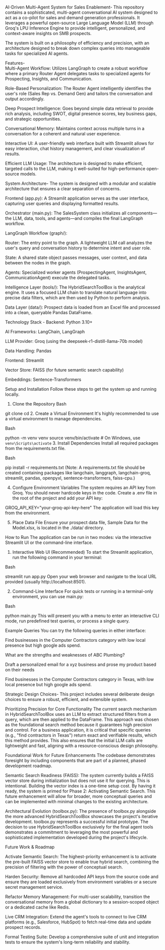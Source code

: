 AI-Driven Multi-Agent System for Sales Enablement-
This repository contains a sophisticated, multi-agent conversational AI system designed to act as a co-pilot for sales and demand generation professionals. It leverages a powerful open-source Large Language Model (LLM) through Groq's LPU Inference Engine to provide intelligent, personalized, and context-aware insights on SMB prospects.

The system is built on a philosophy of efficiency and precision, with an architecture designed to break down complex queries into manageable tasks for specialized AI agents.

Features-    
Multi-Agent Workflow: Utilizes LangGraph to create a robust workflow where a primary Router Agent delegates tasks to specialized agents for Prospecting, Insights, and Communication.

Role-Based Personalization: The Router Agent intelligently identifies the user's role (Sales Rep vs. Demand Gen) and tailors the conversation and output accordingly.

Deep Prospect Intelligence: Goes beyond simple data retrieval to provide rich analysis, including SWOT, digital presence scores, key business gaps, and strategic opportunities.

Conversational Memory: Maintains context across multiple turns in a conversation for a coherent and natural user experience.

Interactive UI: A user-friendly web interface built with Streamlit allows for easy interaction, chat history management, and clear visualization of results.

Efficient LLM Usage: The architecture is designed to make efficient, targeted calls to the LLM, making it well-suited for high-performance open-source models.

System Architecture-
The system is designed with a modular and scalable architecture that ensures a clear separation of concerns.

Frontend (app.py): A Streamlit application serves as the user interface, capturing user queries and displaying formatted results.

Orchestrator (main.py): The SalesSystem class initializes all components—the LLM, data, tools, and agents—and compiles the final LangGraph workflow.

LangGraph Workflow (graph/):

Router: The entry point to the graph. A lightweight LLM call analyzes the user's query and conversation history to determine intent and user role.

State: A shared state object passes messages, user context, and data between the nodes in the graph.

Agents: Specialized worker agents (ProspectingAgent, InsightsAgent, CommunicationAgent) execute the delegated tasks.

Intelligence Layer (tools/): The HybridSearchToolBox is the analytical engine. It uses a focused LLM chain to translate natural language into precise data filters, which are then used by Python to perform analysis.

Data Layer (data/): Prospect data is loaded from an Excel file and processed into a clean, queryable Pandas DataFrame.

Technology Stack -
Backend: Python 3.10+

AI Frameworks: LangChain, LangGraph

LLM Provider: Groq (using the deepseek-r1-distill-llama-70b model)

Data Handling: Pandas

Frontend: Streamlit

Vector Store: FAISS (for future semantic search capability)

Embeddings: Sentence-Transformers

Setup and Installation
Follow these steps to get the system up and running locally.

1. Clone the Repository
Bash

git clone <repository-url>
cd <repository-directory>
2. Create a Virtual Environment
It's highly recommended to use a virtual environment to manage dependencies.

Bash

python -m venv venv
source venv/bin/activate  # On Windows, use `venv\Scripts\activate`
3. Install Dependencies
Install all required packages from the requirements.txt file.

Bash

pip install -r requirements.txt
(Note: A requirements.txt file should be created containing packages like langchain, langgraph, langchain-groq, streamlit, pandas, openpyxl, sentence-transformers, faiss-cpu.)

4. Configure Environment Variables
The system requires an API key from Groq. You should never hardcode keys in the code.
Create a .env file in the root of the project and add your API key:

GROQ_API_KEY="your-groq-api-key-here"
The application will load this key from the environment.

5. Place Data File
Ensure your prospect data file, Sample Data for the Model.xlsx, is located in the ./data/ directory.

How to Run
The application can be run in two modes: via the interactive Streamlit UI or the command-line interface.

1. Interactive Web UI (Recommended)
To start the Streamlit application, run the following command in your terminal:

Bash

streamlit run app.py
Open your web browser and navigate to the local URL provided (usually http://localhost:8501).

2. Command-Line Interface
For quick tests or running in a terminal-only environment, you can use main.py:

Bash

python main.py
This will present you with a menu to enter an interactive CLI mode, run predefined test queries, or process a single query.

Example Queries
You can try the following queries in either interface:

Find businesses in the Computer Contractors category with low local presence but high google ads spend.

What are the strengths and weaknesses of ABC Plumbing?

Draft a personalized email for a xyz business and prose my product based on their needs

Find businesses in the Computer Contractors category in Texas, with low local presence but high google ads spend.

Strategic Design Choices-
This project includes several deliberate design choices to ensure a robust, efficient, and extensible system.

Prioritizing Precision for Core Functionality
The current search mechanism in HybridSearchToolBox uses an LLM to extract structured filters from a query, which are then applied to the DataFrame. This approach was chosen as the foundational search method because it guarantees high precision and control. For a business application, it is critical that specific queries (e.g., "find contractors in Texas") return exact and verifiable results, which this method provides. This also ensures that the initial LLM calls are lightweight and fast, aligning with a resource-conscious design philosophy.

Foundational Work for Future Enhancements
The codebase demonstrates foresight by including components that are part of a planned, phased development roadmap.

Semantic Search Readiness (FAISS): The system currently builds a FAISS vector store during initialization but does not use it for querying. This is intentional. Building the vector index is a one-time setup cost. By having it ready, the system is primed for Phase 2: Activating Semantic Search. This future enhancement will allow for broader, more conceptual queries and can be implemented with minimal changes to the existing architecture.

Architectural Evolution (toolbox.py): The presence of toolbox.py alongside the more advanced HybridSearchToolBox showcases the project's iterative development. toolbox.py represents a successful initial prototype. The decision to use HybridSearchToolBox exclusively for the final agent tools demonstrates a commitment to leveraging the most powerful and sophisticated implementation developed during the project's lifecycle.

Future Work & Roadmap

Activate Semantic Search: The highest-priority enhancement is to activate the pre-built FAISS vector store to enable true hybrid search, combining the precision of filtering with the power of conceptual search.

Harden Security: Remove all hardcoded API keys from the source code and ensure they are loaded exclusively from environment variables or a secure secret management service.

Refactor Memory Management: For multi-user scalability, transition the conversational memory from a global dictionary to a session-scoped object or a dedicated cache like Redis.

Live CRM Integration: Extend the agent's tools to connect to live CRM platforms (e.g., Salesforce, HubSpot) to fetch real-time data and update prospect records.

Formal Testing Suite: Develop a comprehensive suite of unit and integration tests to ensure the system's long-term reliability and stability.